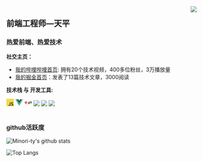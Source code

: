 <img align="right" src="https://count.getloli.com/get/@:Minori-ty?theme=moebooru">

## 前端工程师—天平

### 热爱前端、热爱技术

**社交主页：**

- [我的哔哩哔哩首页](https://space.bilibili.com/1503877955): 拥有20个技术视频，400多位粉丝，3万播放量
- [我的掘金首页](https://juejin.cn/user/1214304985296439/posts)：发表了13篇技术文章，3000阅读

**技术栈 与 开发工具:**

<code><img height="20" src="https://raw.githubusercontent.com/github/explore/80688e429a7d4ef2fca1e82350fe8e3517d3494d/topics/javascript/javascript.png"></code>
<code><img height="20" src="https://raw.githubusercontent.com/github/explore/80688e429a7d4ef2fca1e82350fe8e3517d3494d/topics/vue/vue.png"></code>
<code><img height="20" src="https://raw.githubusercontent.com/github/explore/80688e429a7d4ef2fca1e82350fe8e3517d3494d/topics/git/git.png"></code>
<code><img height="20" src="https://github.com/Minori-ty/Minori-ty/blob/main/vite.png"></code>
<code><img height="20" src="https://github.com/Minori-ty/Minori-ty/blob/main/less.png"></code>
<code><img height="20" src="https://github.com/Minori-ty/Minori-ty/blob/main/docker.jpg"></code>
<br><br>


### github活跃度
![Minori-ty's github stats](https://github-readme-stats.vercel.app/api?username=Minori-ty&show_icons=true&theme=vue)

![Top Langs](https://github-readme-stats.vercel.app/api/top-langs/?username=Minori-ty)

